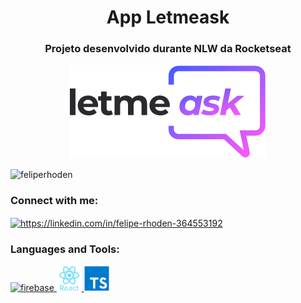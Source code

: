 <h1 align="center">App Letmeask</h1>
<h3 align="center">Projeto desenvolvido durante NLW da Rocketseat</h3>
<p align="center">
<img src="./src/assets/images/logo.svg" alt="Letmeask">
</p>

<p align="left"> <img src="https://komarev.com/ghpvc/?username=feliperhoden&label=Profile%20views&color=0e75b6&style=flat" alt="feliperhoden" /> </p>

<h3 align="left">Connect with me:</h3>
<p align="left">
<a href="https://linkedin.com/in/https://linkedin.com/in/felipe-rhoden-364553192" target="blank"><img align="center" src="https://raw.githubusercontent.com/rahuldkjain/github-profile-readme-generator/master/src/images/icons/Social/linked-in-alt.svg" alt="https://linkedin.com/in/felipe-rhoden-364553192" height="30" width="40" /></a>
</p>

<h3 align="left">Languages and Tools:</h3>
<p align="left"> <a href="https://firebase.google.com/" target="_blank"> <img src="https://www.vectorlogo.zone/logos/firebase/firebase-icon.svg" alt="firebase" width="40" height="40"/> </a> <a href="https://reactjs.org/" target="_blank"> <img src="https://raw.githubusercontent.com/devicons/devicon/master/icons/react/react-original-wordmark.svg" alt="react" width="40" height="40"/> </a> <a href="https://www.typescriptlang.org/" target="_blank"> <img src="https://raw.githubusercontent.com/devicons/devicon/master/icons/typescript/typescript-original.svg" alt="typescript" width="40" height="40"/> </a> </p>